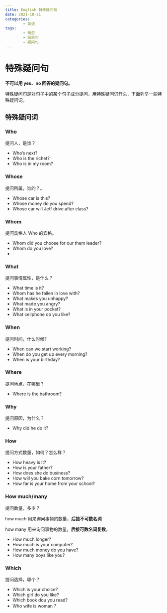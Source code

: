 ```yaml
---
title: English 特殊疑问句
date: 2021-10-21
categories:
        - 英语
tags:
        - 句型
        - 简单句
        - 疑问句
---
```


# 特殊疑问句

**不可以用 yes、no 回答的疑问句。**

特殊疑问句是对句子中的某个句子成分提问，用特殊疑问词开头，下面列举一些特殊疑问词。

## 特殊疑问词

### Who

提问人，是谁？

- Who’s next?
- Who is the richet?
- Who is in my room?

### Whose

提问所属，谁的？。

- Whose car is this?
- Whose money do you spend?
- Whose car will Jeff drive after class?

### Whom

提问宾格人 Who 的宾格。

- Whom did you choose for our them leader?
- Whom do you love?
-

### What

提问事情属性，是什么？

- What time is it?
- Whom has he fallen in love with?
- What makes you unhappy?
- What made you angry?
- What is in your pocket?
- What cellphone do you like?

### When

提问时间，什么时候?

- When can we start working?
- When do you get up every morning?
- When is your birthday?

### Where

提问地点，在哪里？

- Where is the bathroom?

### Why

提问原因，为什么？

- Why did he do it?

### How

提问方式数量，如何？怎么样？

- How heavy is it?
- How is your father?
- How does she do business?
- How will you bake corn tomorrow?
- How far is your home from your school?

### How much/many

提问数量，多少？

how much 用来询问事物的数量，**后接不可数名词**

how many 用来询问事物的数量，**后接可数名词复数**。

- How much longer?
- How much is your computer?
- How much money do you have?
- How many boys like you?

### Which

提问选择，哪个？

- Which is your choice?
- Which girl do you like?
- Which book dou you read?
- Who wife is woman？
